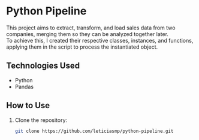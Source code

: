 # Python Pipeline

This project aims to extract, transform, and load sales data from two companies, merging them so they can be analyzed together later.  
To achieve this, I created their respective classes, instances, and functions, applying them in the script to process the instantiated object.

## Technologies Used
- Python
- Pandas

## How to Use
1. Clone the repository:
   ```sh
   git clone https://github.com/leticiasmp/python-pipeline.git
